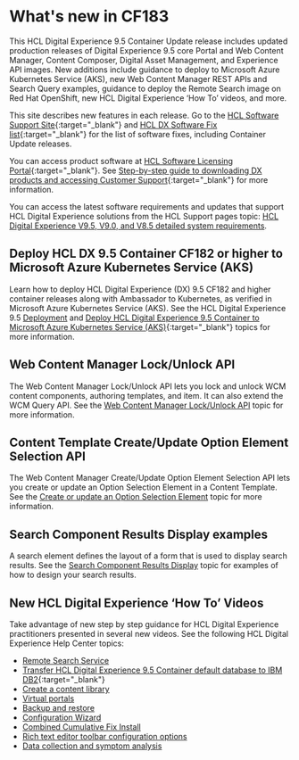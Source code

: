 # What's new in CF183

This HCL Digital Experience 9.5 Container Update release includes updated production releases of Digital Experience 9.5 core Portal and Web Content Manager, Content Composer, Digital Asset Management, and Experience API images. New additions include guidance to deploy to Microsoft Azure Kubernetes Service (AKS), new Web Content Manager REST APIs and Search Query examples, guidance to deploy the Remote Search image on Red Hat OpenShift, new HCL Digital Experience ‘How To’ videos, and more.

This site describes new features in each release. Go to the [HCL Software Support Site](https://support.hcltechsw.com/csm?id=kb_article&sysparm_article=KB0013939&sys_kb_id=9bd40c1f1bbf5cd0534c4159cc4bcbbd#CF17){:target="_blank"} and [HCL DX Software Fix list](https://support.hcltechsw.com/csm?id=kb_article&sysparm_article=KB0013939&sys_kb_id=519ebc84db1c341055f38d6d13961959){:target="_blank"} for the list of software fixes, including Container Update releases. 

You can access product software at [HCL Software Licensing Portal](https://www.hcltech.com/software/support/release){:target="_blank"}. See [Step-by-step guide to downloading DX products and accessing Customer Support](https://support.hcltechsw.com/csm?id=kb_article&sysparm_article=KB0077878&sys_kb_id=2cde06a31b885494c48197d58d4bcbe2){:target="_blank"} for more information.

You can access the latest software requirements and updates that support HCL Digital Experience solutions from the HCL Support pages topic: [HCL Digital Experience V9.5, V9.0, and V8.5 detailed system requirements](https://support.hcltechsw.com/csm?id=kb_article&sysparm_article=KB0013514&sys_kb_id=17d6296a1b5df34077761fc58d4bcb03).

## Deploy HCL DX 9.5 Container CF182 or higher to Microsoft Azure Kubernetes Service (AKS)

Learn how to deploy HCL Digital Experience (DX) 9.5 CF182 and higher container releases along with Ambassador to Kubernetes, as verified in Microsoft Azure Kubernetes Service (AKS). See the HCL Digital Experience 9.5 [Deployment](../../deployment/install/container/index.md) and [Deploy HCL Digital Experience 9.5 Container to Microsoft Azure Kubernetes Service (AKS)](https://help.hcltechsw.com/digital-experience/9.5/containerization/azure_aks.html){:target="_blank"}<!-- (../containerization/azure_aks.md) --> topics for more information.

## Web Content Manager Lock/Unlock API

The Web Content Manager Lock/Unlock API lets you lock and unlock WCM content components, authoring templates, and item. It can also extend the WCM Query API. See the [Web Content Manager Lock/Unlock API](../../manage_content/wcm_development/wcm_rest/wcm_REST_web_content_manager_lock_unlock_api.md) topic for more information.

## Content Template Create/Update Option Element Selection API

The Web Content Manager Create/Update Option Element Selection API lets you create or update an Option Selection Element in a Content Template. See the [Create or update an Option Selection Element](../../manage_content/wcm_development/wcm_rest/wcm_rest_mng_content/wcm_rest_template/wcm_rest_content_template/wcm_rest_create_update_option_selection_element.md) topic for more information.

## Search Component Results Display examples

A search element defines the layout of a form that is used to display search results. See the [Search Component Results Display](../../manage_content/wcm_authoring/authoring_portlet/content_management_artifacts/elements/search_element/howto_display_search_results/wcm_dev_search_form_results_examples.md) topic for examples of how to design your search results.

## New HCL Digital Experience ‘How To’ Videos

Take advantage of new step by step guidance for HCL Digital Experience practitioners presented in several new videos. See the following HCL Digital Experience Help Center topics:

-   [Remote Search Service](../../build_sites/search/remotesearch/index.md)
-   [Transfer HCL Digital Experience 9.5 Container default database to IBM DB2](https://help.hcltechsw.com/digital-experience/9.5/containerization/cw_containerdbtransfer_ibm_db2.html){:target="_blank"}<!-- (../containerization/cw_containerdbtransfer_ibm_db2.md) -->
-   [Create a content library](../../manage_content/wcm_authoring/authoring_portlet/web_content_libraries/oob_content_createlib.md)
-   [Virtual portals](../../build_sites/virtual_portal/index.md)
-   [Backup and restore](../../deployment/manage/backup_restore/index.md)
-   [Configuration Wizard](../../deployment/manage/portal_admin_tools/cfg_wizard/index.md)
-   [Combined Cumulative Fix Install](../../deployment/install/traditional/cf_install/index.md)
-   [Rich text editor toolbar configuration options](../../manage_content/wcm_configuration/cfg_webcontent_auth_env/wcm_config_ephox_custom.md)
-   [Data collection and symptom analysis](../../deployment/manage/troubleshooting/tools_for_troubleshooting_and_diagnostics/tbl_apdt_over.md)


<!-- ???info "Related information"
    - [Deployment](../containerization/deployment.md)
    - [Deploy HCL Digital Experience 9.5 Container to Microsoft Azure Kubernetes Service \(AKS\)](../containerization/azure_aks.md)
    - [**Web Content Manager Lock/Unlock AP**I](../wcm/wcm_REST_web_content_manager_lock_unlock_api.md)
    - [**Create or update an Option Selection Element**](../wcm/wcm_rest_create_update_option_selection_element.md)
    - [Search Component Results Display](../panel_help/wcm_dev_search_form_results_examples.md)
    - [Remote Search Service](../admin-system/srcusgrmtsrchsrv.md)
    - [Transfer HCL Digital Experience 9.5 Container default database to IBM DB2](../containerization/cw_containerdbtransfer_ibm_db2.md)
    - [Create a web content library](../wcm/wcm_library_default_items.md)
    - [Virtual portals](../admin-system/ad_vp.md)
    - [Backup and restore](../admin-system/i_wadm_c_bkup_restr_winlinux.md)
    - [Configuration Wizard](../config/cw_overview.md)
    - [Combined Cumulative Fix Install](ccf_strategy85.md)
    - [Rich text editor toolbar configuration options](../wcm/wcm_config_ephox_custom.md)
    - [Data collection and symptom analysis](../trouble/tbl_apdt_over.md)


    -->